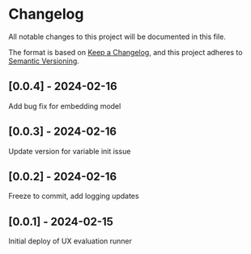 # Changelog
All notable changes to this project will be documented in this file.

The format is based on [Keep a Changelog](https://keepachangelog.com/en/1.0.0/),
and this project adheres to [Semantic Versioning](https://semver.org/spec/v2.0.0.html).

## [0.0.4] - 2024-02-16
Add bug fix for embedding model

## [0.0.3] - 2024-02-16
Update version for variable init issue

## [0.0.2] - 2024-02-16
Freeze to commit, add logging updates

## [0.0.1] - 2024-02-15
Initial deploy of UX evaluation runner
